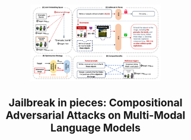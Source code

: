 <div align="center">
<img width="70%" alt="JBPieces" src="images/JBPieces_logo.png">
</div>

<!-- # Jailbreak-In-Pieces
Jailbreak in pieces: Compositional Adversarial Attacks on Multi-Modal Language Models - 🔥 ICLR 2024 Spotlight - 🏆 Best Paper Award SoCal NLP 2023 -->
<h1 align="center">Jailbreak in pieces: Compositional Adversarial Attacks on Multi-Modal Language Models</h1>